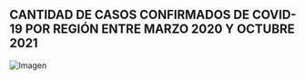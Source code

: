 ## CANTIDAD DE CASOS CONFIRMADOS DE COVID-19 POR REGIÓN ENTRE MARZO 2020 Y OCTUBRE 2021

![Imagen](/PAGINA-PROYECTO/content/images/casos_por_region.png)